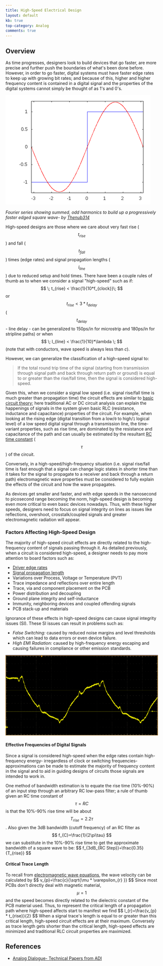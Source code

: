 ```yaml
---
title: High-Speed Electrical Design
layout: default
kb: true
top-category: Analog
comments: true
---
```


## Overview

As time progresses, designers look to build devices that go faster, are more precise and further push the boundaries of what's been done before. However, in order to go faster, digital systems must have faster edge rates to keep up with growing bit rates; and because of this, higher and higher frequency content is contained in a digital signal and the properties of the digital systems cannot simply be thought of as 1's and 0's.

![fourier-series-square-wave](fourier_series_for_square_wave.gif)

_Fourier series showing summed, odd harmonics to build up a progressively faster edged square wave- by [Thenub314](https://commons.wikimedia.org/w/index.php?title=User:Thenub314&action=edit&redlink=1)_

High-speed designs are those where we care about very fast rise ($$ t_{rise} $$) and fall ($$ t_{fall} $$) times (edge rates) and signal propagation lengths ($$ l_{line} $$) due to reduced setup and hold times. There have been a couple rules of thumb as to when we consider a signal "high-speed" such as if: $$ \; t_{rise} < \frac{1}{10*f_{clock}}\; $$ or $$ \; t_{rise} < 3*t_{delay} \; $$ ($$ t_{delay} $$ - line delay - can be generalized to 150ps/in for microstrip and 180ps/in for stripline paths) or when $$ \; l_{line} < \frac{1}{10}*\lambda \; $$ (note that with conductors, wave speed is always less than _c_).

However, we can generalize the classification of a high-speed signal to:
> If the total round trip time of the signal (starting from transmission through signal path and back through return path or ground) is equal to or greater than the rise/fall time, then the signal is considered high-speed.

Given this, when we consider a signal low speed (i.e. signal rise/fall time is much greater than propagation time) the circuit effects are similar to [basic circuit theory](fundamentals.html); here traditional AC or DC circuit analysis can explain the happenings of signals in the system given basic RLC (resistance, inductance and capacitance) properties of the circuit. For example, when looking at the rising edge (digital transition from a low/`0` to high/`1` logical level) of a low speed digital signal through a transmission line, the time-variant properties, such as rise time, are dominated by the resistance and capacitance of the path and can usually be estimated by the resultant [RC time constant](https://en.wikipedia.org/wiki/RC_time_constant) ($$ \tau $$) of the circuit.

Conversely, in a high-speed/high-frequency situation (i.e. signal rise/fall time is fast enough that a signal can change logic states in shorter time than it takes for the signal to propagate to a receiver and back through a return path) electromagnetic wave properties must be considered to fully explain the effects of the circuit and how the wave propagates.

As devices get smaller and faster, and with edge speeds in the nanosecond to picosecond range becoming the norm, high-speed design is becoming even more critical to even basic devices nowadays. Thus, with these higher speeds, designers need to focus on signal integrity on lines as issues like reflections, overshoot, crosstalk/coupled signals and greater electromagnetic radiation will appear.

### Factors Affecting High-Speed Design

The majority of high-speed circuit effects are directly related to the high-frequency content of signals passing through it. As detailed previously, when a circuit is considered high-speed, a designer needs to pay more attention to board factors such as:
* [Driver edge rates](#effective-frequencies-of-digital-signals)
* [Signal propagation length](#critical-trace-length)
* Variations over Process, Voltage or Temperature (PVT)
* Trace impedance and reflections over entire length
* Trace, via and component placement on the PCB
* Power distribution and decoupling
* Ground plane integrity and self-inductance
* Immunity, neighboring devices and coupled offending signals
* PCB stack-up and materials

Ignorance of these effects in high-speed designs can cause signal integrity issues (SI). These SI issues can result in problems such as:
* _False Switching:_ caused by reduced noise margins and level thresholds which can lead to data errors or even device failure.
* _High EMI Radiation:_ caused by high-frequency energy escaping and causing failures in compliance or other emission standards.

![Signal Integrity](SI_capture.png)

#### Effective Frequencies of Digital Signals

Since a signal is considered high-speed when the edge rates contain high-frequency energy- irregardless of clock or switching frequencies- approximations can be made to estimate the majority of frequency content in the signal and to aid in guiding designs of circuits those signals are intended to work in.

One method of bandwidth estimation is to equate the rise time (10%-90%) of an input step through an arbitrary RC low-pass filter; a rule of thumb given an RC time constant of $$ \tau = RC $$ is that the 10%-90% rise time will be about $$ T_{rise}=2.2\tau $$. Also given the 3dB bandwidth (cutoff frequency) of an RC filter as $$ f_{C}=\frac{1}{2\pi\tau} $$ we can substitute in the 10%-90% rise time to get the approximate bandwidth of a square wave to be: \$\$ f_{3dB_{RC Step}}=\frac{0.35}{T_{rise}} \$\$

#### Critical Trace Length

To recall from [electromagnetic wave equations](electromagnetics), the wave velocity can be calculated by \$\$ v_{p}=\frac{c}{\sqrt{\mu * \varepsilon_{r} }} \$\$ Since most PCBs don't directly deal with magnetic material, $$ \mu=1 $$ and the speed becomes directly related to the dielectric constant of the PCB material used. Thus, to represent the critical length of a propagation path where high-speed affects start to manifest we find \$\$ l_{r}=\frac{v_{p} * t_{rise}}{2} \$\$ When a signal trace's length is equal to or greater than this critical length, high-speed circuit effects are at their maximum. Conversely as trace length gets shorter than the critical length, high-speed effects are minimized and traditional RLC circuit properties are maximized.



## References

* [Analog Dialogue- Technical Papers from ADI](http://www.analog.com/en/analog-dialogue.html)
